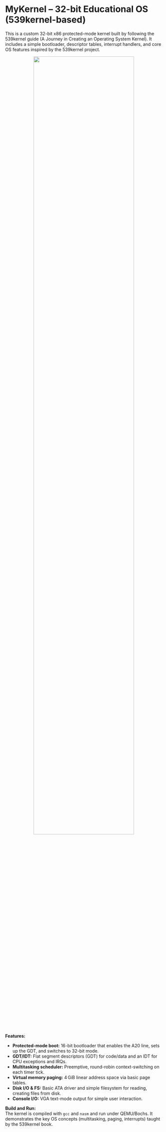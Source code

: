 # MyKernel – 32-bit Educational OS (539kernel-based)

This is a custom 32-bit x86 protected-mode kernel built by following the 539kernel guide (A Journey in Creating an Operating System Kernel). It includes a simple bootloader, descriptor tables, interrupt handlers, and core OS features inspired by the 539kernel project.

<div align="center">
<img src="https://github.com/ankushhKapoor/BaseKerne/blob/main/ss.png" align="center" style="width: 80%" />
</div>

**Features:** 
- **Protected-mode boot:** 16-bit bootloader that enables the A20 line, sets up the GDT, and switches to 32-bit mode. 
- **GDT/IDT:** Flat segment descriptors (GDT) for code/data and an IDT for CPU exceptions and IRQs. 
- **Multitasking scheduler:** Preemptive, round-robin context-switching on each timer tick. 
- **Virtual memory paging:** 4 GiB linear address space via basic page tables. 
- **Disk I/O & FS:** Basic ATA driver and simple filesystem for reading, creating files from disk. 
- **Console I/O:** VGA text-mode output for simple user interaction.

**Build and Run:**  
The kernel is compiled with `gcc` and `nasm` and run under QEMU/Bochs. It demonstrates the key OS concepts (multitasking, paging, interrupts) taught by the 539kernel book.

